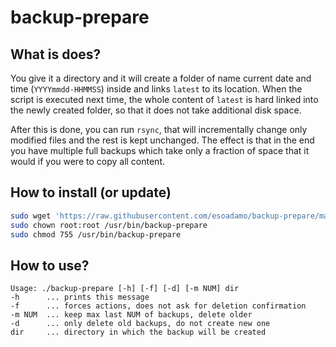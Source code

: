 # backup-prepare

## What is does?

You give it a directory and it will create a folder of name current date and time (`YYYYmmdd-HHMMSS`) inside and links `latest` to its location. When the script is executed next time, the whole content of `latest` is hard linked into the newly created folder, so that it does not take additional disk space.

After this is done, you can run `rsync`, that will incrementally change only modified files and the rest is kept unchanged. The effect is that in the end you have multiple full backups which take only a fraction of space that it would if you were to copy all content.

## How to install (or update)

```bash
sudo wget 'https://raw.githubusercontent.com/esoadamo/backup-prepare/main/backup-prepare' -O /usr/bin/backup-prepare
sudo chown root:root /usr/bin/backup-prepare
sudo chmod 755 /usr/bin/backup-prepare
```

## How to use?

```
Usage: ./backup-prepare [-h] [-f] [-d] [-m NUM] dir
-h      ... prints this message
-f      ... forces actions, does not ask for deletion confirmation
-m NUM  ... keep max last NUM of backups, delete older
-d      ... only delete old backups, do not create new one
dir     ... directory in which the backup will be created
```
